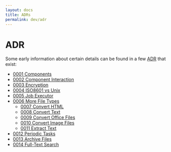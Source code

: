 ```yaml
---
layout: docs
title: ADRs
permalink: dev/adr
---
```


# ADR

Some early information about certain details can be found in a few
[ADR](https://adr.github.io/) that exist:

- [0001 Components](adr/0001_components)
- [0002 Component Interaction](adr/0002_component_interaction)
- [0003 Encryption](adr/0003_encryption)
- [0004 ISO8601 vs Unix](adr/0004_iso8601vsEpoch)
- [0005 Job Executor](adr/0005_job-executor)
- [0006 More File Types](adr/0006_more-file-types)
  - [0007 Convert HTML](adr/0007_convert_html_files)
  - [0008 Convert Text](adr/0008_convert_plain_text)
  - [0009 Convert Office Files](adr/0009_convert_office_docs)
  - [0010 Convert Image Files](adr/0010_convert_image_files)
  - [0011 Extract Text](adr/0011_extract_text)
- [0012 Periodic Tasks](adr/0012_periodic_tasks)
- [0013 Archive Files](adr/0013_archive_files)
- [0014 Full-Text Search](adr/0014_fulltext_search_engine)
